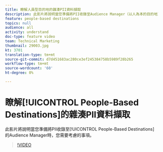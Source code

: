 ```yaml
---
title: 瞭解人員型目的地的雜湊PII資料擷取
description: 此影片將說明當您準備將PII收錄至Audience Manager（以人為本的目的地）時，您需要考慮的事項。
feature: people-based destinations
topics: null
audience: all
activity: understand
doc-type: feature video
team: Technical Marketing
thumbnail: 29003.jpg
kt: 3701
translation-type: tm+mt
source-git-commit: d7d451683ac280ce3ef245384758b5989f28b265
workflow-type: tm+mt
source-wordcount: '60'
ht-degree: 0%

---
```



# 瞭解[!UICONTROL People-Based Destinations]的雜湊PII資料擷取

此影片將說明當您準備將PII收錄至[!UICONTROL People-Based Destinations]的Audience Manager時，您需要考慮的事項。

>[!VIDEO](https://video.tv.adobe.com/v/29003/?quality=12)
